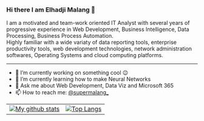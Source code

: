 ### Hi there I am Elhadji Malang 👋

I am a motivated and team-work oriented IT Analyst with several years of progressive experience in Web Development, Business Intelligence, Data Processing, Business Process Automation.  
Highly familiar with a wide variaty of data reporting tools, enterprise productivity tools, web development technologies, network administration softwares, Operating Systems and cloud computing platforms.

---
- 🔭 I’m currently working on something cool 😉
- 🌱 I’m currently learning how to make Neural Networks
- 💬 Ask me about Web Development, Data Viz and Microsoft 365
- 📫 How to reach me: [@supermalang_](https://twitter.com/supermalang_)


|||
|---|---|
|[![My github stats](https://github-readme-stats.vercel.app/api?username=supermalang&hide=contribs,prs&count_private=true&show_icons=true&include_all_commits=true&theme=vue)](https://github.com/supermalang) |[![Top Langs](https://github-readme-stats.vercel.app/api/top-langs/?username=supermalang&layout=compact&theme=nord)](https://github.com/supermalang) |
